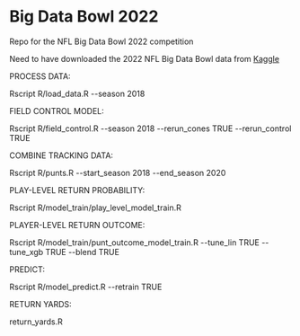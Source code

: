 # Big Data Bowl 2022
Repo for the NFL Big Data Bowl 2022 competition

Need to have downloaded the 2022 NFL Big Data Bowl data from [Kaggle](https://www.kaggle.com/c/nfl-big-data-bowl-2022)

PROCESS DATA:

Rscript R/load_data.R --season 2018 

FIELD CONTROL MODEL:

Rscript R/field_control.R --season 2018 --rerun_cones TRUE --rerun_control TRUE

COMBINE TRACKING DATA:

Rscript R/punts.R --start_season 2018 --end_season 2020

PLAY-LEVEL RETURN PROBABILITY:

Rscript R/model_train/play_level_model_train.R

PLAYER-LEVEL RETURN OUTCOME:

Rscript R/model_train/punt_outcome_model_train.R --tune_lin TRUE --tune_xgb TRUE --blend TRUE

PREDICT:

Rscript R/model_predict.R --retrain TRUE

RETURN YARDS:

return_yards.R


